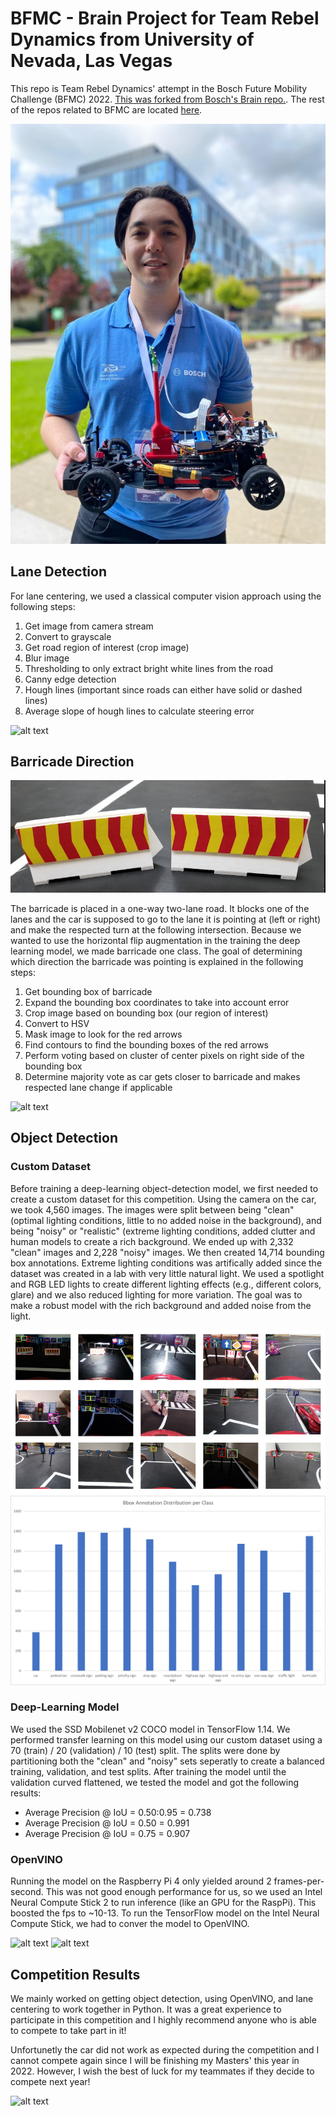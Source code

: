 # BFMC - Brain Project for Team Rebel Dynamics from University of Nevada, Las Vegas

This repo is Team Rebel Dynamics' attempt in the Bosch Future Mobility Challenge (BFMC) 2022. [This was forked from Bosch's Brain repo.](https://github.com/ECC-BFMC/Brain). The rest of the repos related to BFMC are located [here](https://github.com/ECC-BFMC/).

![alt text](https://github.com/pauls3/Brain/blob/master/images/me_resized.jpg)

## Lane Detection

For lane centering, we used a classical computer vision approach using the following steps:

  1. Get image from camera stream
  2. Convert to grayscale
  3. Get road region of interest (crop image)
  4. Blur image
  5. Thresholding to only extract bright white lines from the road
  6. Canny edge detection
  7. Hough lines (important since roads can either have solid or dashed lines)
  8. Average slope of hough lines to calculate steering error

![alt text](https://github.com/pauls3/Brain/blob/master/images/lane_centering.gif)



## Barricade Direction

![alt text](https://github.com/pauls3/Brain/blob/master/images/barricade.PNG)

The barricade is placed in a one-way two-lane road. It blocks one of the lanes and the car is supposed to go to the lane it is pointing at (left or right) and make the respected turn at the following intersection. Because we wanted to use the horizontal flip augmentation in the training the deep learning model, we made barricade one class. The goal of determining which direction the barricade was pointing is explained in the following steps:

  1. Get bounding box of barricade
  2. Expand the bounding box coordinates to take into account error
  3. Crop image based on bounding box (our region of interest)
  4. Convert to HSV
  5. Mask image to look for the red arrows
  6. Find contours to find the bounding boxes of the red arrows
  7. Perform voting based on cluster of center pixels on right side of the bounding box
  8. Determine majority vote as car gets closer to barricade and makes respected lane change if applicable

![alt text](https://github.com/pauls3/Brain/blob/master/images/barricade.gif)




## Object Detection

### Custom Dataset

Before training a deep-learning object-detection model, we first needed to create a custom dataset for this competition. Using the camera on the car, we took 4,560 images. The images were split between being "clean" (optimal lighting conditions, little to no added noise in the background), and being "noisy" or "realistic" (extreme lighting conditions, added clutter and human models to create a rich background. We ended up with 2,332 "clean" images and 2,228 "noisy" images. We then created 14,714 bounding box annotations. Extreme lighting conditions was artifically added since the dataset was created in a lab with very little natural light. We used a spotlight and RGB LED lights to create different lighting effects (e.g., different colors, glare) and we also reduced lighting for more variation. The goal was to make a robust model with the rich background and added noise from the light.

![alt text](https://github.com/pauls3/Brain/blob/master/images/dataset.PNG)
![alt text](https://github.com/pauls3/Brain/blob/master/images/class_distribution.png)

### Deep-Learning Model
We used the SSD Mobilenet v2 COCO model in TensorFlow 1.14. We performed transfer learning on this model using our custom dataset using a 70 (train) / 20 (validation) / 10 (test) split. The splits were done by partitioning both the "clean" and "noisy" sets seperatly to create a balanced training, validation, and test splits. After training the model until the validation curved flattened, we tested the model and got the following results:
  * Average Precision @ IoU = 0.50:0.95 = 0.738
  * Average Precision @ IoU = 0.50      = 0.991
  * Average Precision @ IoU = 0.75      = 0.907

### OpenVINO
Running the model on the Raspberry Pi 4 only yielded around 2 frames-per-second. This was not good enough performance for us, so we used an Intel Neural Compute Stick 2 to run inference (like an GPU for the RaspPi). This boosted the fps to ~10-13. To run the TensorFlow model on the Intel Neural Compute Stick, we had to conver the model to OpenVINO.

![alt text](https://github.com/pauls3/Brain/blob/master/images/object_detection_0.gif)
![alt text](https://github.com/pauls3/Brain/blob/master/images/object_detection_1.gif)


## Competition Results

We mainly worked on getting object detection, using OpenVINO, and lane centering to work together in Python. It was a great experience to participate in this competition and I highly recommend anyone who is able to compete to take part in it!

Unfortunetly the car did not work as expected during the competition and I cannot compete again since I will be finishing my Masters' this year in 2022. However, I wish the best of luck for my teammates if they decide to compete next year!

![alt text](https://github.com/pauls3/Brain/blob/master/images/0911_BFMC-14.05.2022-NIC_1746-%C2%A9-Nicu-Cherciu.jpg)
